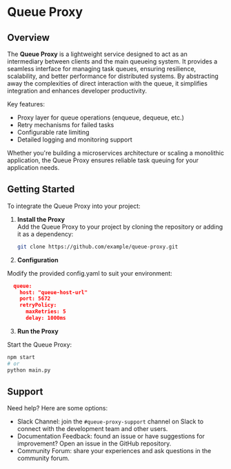 # Queue Proxy

## Overview

The **Queue Proxy** is a lightweight service designed to act as an intermediary between clients and the main queueing system. It provides a seamless interface for managing task queues, ensuring resilience, scalability, and better performance for distributed systems. By abstracting away the complexities of direct interaction with the queue, it simplifies integration and enhances developer productivity.

Key features:

- Proxy layer for queue operations (enqueue, dequeue, etc.)
- Retry mechanisms for failed tasks
- Configurable rate limiting
- Detailed logging and monitoring support

Whether you're building a microservices architecture or scaling a monolithic application, the Queue Proxy ensures reliable task queuing for your application needs.

## Getting Started

To integrate the Queue Proxy into your project:

1. **Install the Proxy**  
   Add the Queue Proxy to your project by cloning the repository or adding it as a dependency:

   ```bash
   git clone https://github.com/example/queue-proxy.git
   ```

2. **Configuration**

Modify the provided config.yaml
to suit your environment:

```json
  queue:
    host: "queue-host-url"
    port: 5672
    retryPolicy:
      maxRetries: 5
      delay: 1000ms
```

3. **Run the Proxy**

Start the Queue Proxy:

```bash
npm start
# or
python main.py
```

## Support

Need help? Here are some options:

- Slack Channel: join the `#queue-proxy-support` channel on Slack to connect with the development team and other users.
- Documentation Feedback: found an issue or have suggestions for improvement? Open an issue in the GitHub repository.
- Community Forum: share your experiences and ask questions in the community forum.
